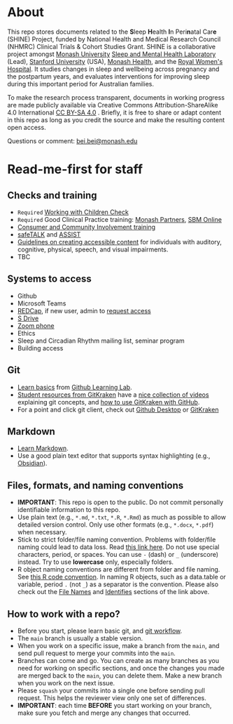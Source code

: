 # About
This repo stores documents related to the **S**leep **H**ealth **I**n Peri**n**atal Car**e** (SHINE) Project, funded by National Health and Medical Research Council (NHMRC) Clinical Trials & Cohort Studies Grant. SHINE is a collaborative project amongst [Monash University](https://www.monash.edu/) [Sleep and Mental Health Laboratory](https://www.monash.edu/turner-institute/bei-bei-lab) (Lead), [Stanford University](https://med.stanford.edu/insomnia.html) (USA), [Monash Health](https://monashwomens.org), and the [Royal Women's Hospital](https://thewomens.org.au). It studies changes in sleep and wellbeing across pregnancy and the postpartum years, and evaluates interventions for improving sleep during this important period for Australian families.

To make the research process transparent, documents in working progress are made publicly available via Creative Commons Attribution-ShareAlike 4.0 International [CC BY-SA 4.0](https://creativecommons.org/licenses/by-sa/4.0/) . Briefly, it is free to share or adapt content in this repo as long as you credit the source and make the resulting content open access.

Questions or comment: bei.bei@monash.edu

# Read-me-first for staff
## Checks and training
- `Required` [Working with Children Check](https://www.workingwithchildren.vic.gov.au)
- `Required` Good Clinical Practice training: [Monash Partners](https://monashpartners.org.au/education-training-and-events/good-clinical-practice-in-clinical-trials/), [SBM Online](https://www.sbm.org/training/good-clinical-practice-for-social-and-behavioral-research-elearning-course)
- [Consumer and Community Involvement training](https://monashpartners.org.au/education-training-and-events/cci/)
- [safeTALK](https://www.monash.edu/students/support/health/mental-health/programs/safetalk-suicide-awareness) and [ASSIST](https://www.livingworks.com.au/programs/asist/)
- [Guidelines on creating accessible content](https://www.vic.gov.au/make-content-accessible) for individuals with auditory, cognitive, physical, speech, and visual impairments.
- TBC

## Systems to access
- Github
- Microsoft Teams
- [REDCap](https://redcap.helix.monash.edu), if new user, admin to [request access](https://servicedeskonline-myit.onbmc.com/dwp/app/#/srm/profile/SRGAA5V0G7HC6AOIWNGLOIBI7PHY36/srm)
- [S Drive](https://www.monash.edu/esolutions/data-storage/how-to-map-s-drive)
- [Zoom phone](https://www.monash.edu/esolutions/phones/zoom-phone)
- Ethics
- Sleep and Circadian Rhythm mailing list, seminar program
- Building access

## Git
- [Learn basics](https://lab.github.com/githubtraining/introduction-to-github) from [Github Learning Lab](https://lab.github.com/). 
- [Student resources from GitKraken](https://www.gitkraken.com/resources/student-resources) have a [nice collection of videos](https://www.gitkraken.com/learn/git/tutorials) explaining git concepts, and [how to use GitKraken with GitHub](https://www.gitkraken.com/integrations/github).
- For a point and click git client, check out [Github Desktop](https://help.github.com/en/desktop/getting-started-with-github-desktop) or [GitKraken](https://www.gitkraken.com)

## Markdown
- [Learn Markdown](https://github.com/adam-p/markdown-here/wiki/Markdown-Cheatsheet).
- Use a good plain text editor that supports syntax highlighting (e.g., [Obsidian](https://obsidian.md)). 

## Files, formats, and naming conventions
- **IMPORTANT**: This repo is open to the public. Do not commit personally identifiable information to this repo.
- Use plain text (e.g., `*.md`, `*.txt`, `*.R`, `*.Rmd`) as much as possible to allow detailed version control. Only use other formats (e.g., `*.docx`, `*.pdf`) when necessary.
- Stick to strict folder/file naming convention. Problems with folder/file naming could lead to data loss.  Read [this link here](https://developers.google.com/style/filenames). Do not use special characters, period, or spaces. You can use `-` (dash) or `_` (underscore) instead. Try to use **lowercase** only, especially folders.
- R object naming conventions are different from folder and file naming. See [this R code convention](https://google.github.io/styleguide/Rguide.xml). In naming R objects, such as a data.table or variable, period `.` (not `_`) as a separator is the convention. Please also check out the [File Names](https://google.github.io/styleguide/Rguide.xml#filenames) and [Identifies](https://google.github.io/styleguide/Rguide.xml#identifiers) sections of the link above.

## How to work with a repo?
- Before you start, please learn basic git, and [git workflow](https://guides.github.com/introduction/flow/).
- The `main` branch is usually a stable version. 
- When you work on a specific issue, make a branch from the `main`, and send pull request to merge your commits into the `main`.
- Branches can come and go. You can create as many branches as you need for working on specific sections, and once the changes you made are merged back to the `main`, you can delete them. Make a new branch when you work on the next issue.
- Please `squash` your commits into a single one before sending pull request. This helps the reviewer view only one set of differences.
- **IMPORTANT**: each time **BEFORE** you start working on your branch, make sure you fetch and merge any changes that occurred.
